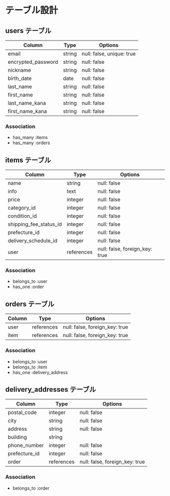 # テーブル設計

## users テーブル

| Column              | Type    | Options                   |
| ------------------- | ------- | ------------------------- |
| email               | string  | null: false, unique: true |
| encrypted_password  | string  | null: false               |
| nickname            | string  | null: false               |
| birth_date          | date    | null: false               |
| last_name           | string  | null: false               |
| first_name          | string  | null: false               |
| last_name_kana      | string  | null: false               |
| first_name_kana     | string  | null: false               |

### Association

- has_many :items
- has_many :orders

## items テーブル

| Column                  | Type        | Options                         |
| ----------------------- | ----------- | ------------------------------- |
| name                    | string      | null: false                     |
| info                    | text        | null: false                     |
| price                   | integer     | null: false                     |
| category_id             | integer     | null: false                     |
| condition_id            | integer     | null: false                     |
| shipping_fee_status_id  | integer     | null: false                     |
| prefecture_id           | integer     | null: false                     |
| delivery_schedule_id    | integer     | null: false                     |
| user                    | references  | null: false, foreign_key: true  |

### Association

- belongs_to :user
- has_one :order

## orders テーブル

| Column  | Type        | Options                         |
| ------- | ----------- | ------------------------------- |
| user    | references  | null: false, foreign_key: true  |
| item    | references  | null: false, foreign_key: true  |

### Association

- belongs_to :user
- belongs_to :item
- has_one :delivery_address

## delivery_addresses テーブル

| Column        | Type        | Options                         |
| ------------- | ----------- | ------------------------------- |
| postal_code   | integer     | null: false                     |
| city          | string      | null: false                     |
| address       | string      | null: false                     |
| building      | string      |                                 |
| phone_number  | integer     | null: false                     |
| prefecture_id | integer     | null: false                     |
| order         | references  | null: false, foreign_key: true  |

### Association

- belongs_to :order
